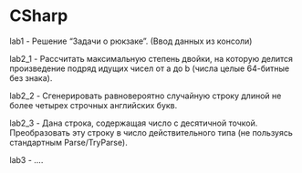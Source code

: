 # CSharp
lab1 - Решение “Задачи о рюкзаке”. (Ввод данных из консоли) 

lab2_1 - Рассчитать максимальную степень двойки, на которую делится произведение подряд идущих чисел от a до b (числа целые 64-битные без знака).

lab2_2 - Сгенерировать равновероятно случайную строку длиной не более четырех строчных английских букв.

lab2_3 - Дана строка, содержащая число с десятичной точкой. Преобразовать эту строку в число действительного типа (не пользуясь стандартным Parse/TryParse).

lab3 - ....
